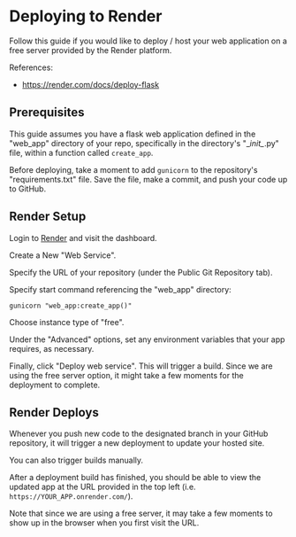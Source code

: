 
# Deploying to Render

Follow this guide if you would like to deploy / host your web application on a free server provided by the Render platform.

References:
  + https://render.com/docs/deploy-flask

## Prerequisites

This guide assumes you have a flask web application defined in the "web_app" directory of your repo, specifically in the directory's "\__init\__.py" file, within a function called `create_app`.

Before deploying, take a moment to add `gunicorn` to the repository's "requirements.txt" file. Save the file, make a commit, and push your code up to GitHub.

## Render Setup

Login to [Render](https://dashboard.render.com) and visit the dashboard.

Create a New "Web Service". 

Specify the URL of your repository (under the Public Git Repository tab).

Specify start command referencing the "web_app" directory:

```
gunicorn "web_app:create_app()"
```

Choose instance type of "free".

Under the "Advanced" options, set any environment variables that your app requires, as necessary.

Finally, click "Deploy web service". This will trigger a build. Since we are using the free server option, it might take a few moments for the deployment to complete. 

## Render Deploys

Whenever you push new code to the designated branch in your GitHub repository, it will trigger a new deployment to update your hosted site.

You can also trigger builds manually.

After a deployment build has finished, you should be able to view the updated app at the URL provided in the top left (i.e. `https://YOUR_APP.onrender.com/`).

Note that since we are using a free server, it may take a few moments to show up in the browser when you first visit the URL.
